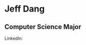 <!DOCTYPE html>
<html lang="en">
  <head>
    <meta charset="utf-8">
    <meta name="viewport" content="width=device-width, initial-scale=1.0"/>
  </head>
  <body>
    <div class="description">
      <h1>Jeff Dang</h1>
      <h2>Computer Science Major</h2>
      <p class="linkedin" href="https://www.linkedin.com/in/jeff-dang-84a991251/">LinkedIn: </p>
    </div>
  </body>
